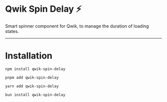 # Qwik Spin Delay ⚡️

Smart spinner component for Qwik, to manage the duration of loading states.

---

# Installation

```shell
npm install qwik-spin-delay
```

```shell
pnpm add qwik-spin-delay
```

```shell
yarn add qwik-spin-delay
```

```shell
bun install qwik-spin-delay
```
